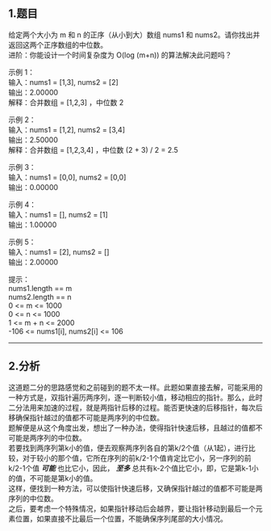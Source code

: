 ## 1.题目
给定两个大小为 m 和 n 的正序（从小到大）数组 nums1 和 nums2。请你找出并返回这两个正序数组的中位数。  
进阶：你能设计一个时间复杂度为 O(log (m+n)) 的算法解决此问题吗？  

示例 1：  
输入：nums1 = [1,3], nums2 = [2]  
输出：2.00000  
解释：合并数组 = [1,2,3] ，中位数 2  

示例 2：  
输入：nums1 = [1,2], nums2 = [3,4]  
输出：2.50000  
解释：合并数组 = [1,2,3,4] ，中位数 (2 + 3) / 2 = 2.5  

示例 3：  
输入：nums1 = [0,0], nums2 = [0,0]  
输出：0.00000  

示例 4：  
输入：nums1 = [], nums2 = [1]  
输出：1.00000  

示例 5：  
输入：nums1 = [2], nums2 = []  
输出：2.00000  

提示：  
nums1.length == m  
nums2.length == n  
0 <= m <= 1000  
0 <= n <= 1000  
1 <= m + n <= 2000  
-106 <= nums1[i], nums2[i] <= 106  

---

## 2.分析
这道题二分的思路感觉和之前碰到的题不太一样。此题如果直接去解，可能采用的一种方式是，双指针遍历两序列，逐一判断较小值，移动相应的指针。那么，此时二分法用来加速的过程，就是两指针后移的过程。能否更快速的后移指针，每次后移确保指针越过的值都不可能是两序列的中位数。  
题解便是从这个角度出发，想出了一种办法，使得指针快速后移，且越过的值都不可能是两序列的中位数。  
若要找到两序列第k小的值，便去观察两序列各自的第k/2个值（从1起），进行比较，对于较小的那个值，它所在序列的前k/2-1个值肯定比它小，另一序列的前k/2-1个值 ***可能*** 也比它小，因此， ***至多*** 总共有k-2个值比它小，即，它是第k-1小的值，不可能是第k小的值。  
这样，便找到一种方法，可以使指针快速后移，又确保指针越过的值都不可能是两序列的中位数。  
之后，要考虑一个特殊情况，如果指针移动后会越界，要让指针移动到最后一个元素位置，如果直接不比最后一个位置，不能确保序列尾部的大小情况。  

